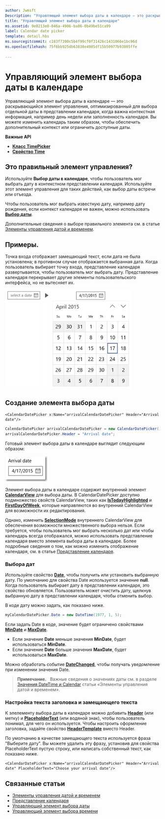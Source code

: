 ```yaml
---
author: Jwmsft
Description: "Управляющий элемент выбора даты в календаре — это раскрывающийся элемент управления, оптимизированный для выбора отдельной даты в представлении календаря, когда важна контекстная информация, например день недели или заполненность календаря."
title: "Управляющий элемент выбора даты в календаре"
ms.assetid: 9e0213e0-046a-4906-ba86-0b49be51ca99
label: Calendar date picker
template: detail.hbs
ms.sourcegitcommit: c183f7390c5b4f99cf0f31426c1431066e1bc96d
ms.openlocfilehash: 75f6bb925db63838e4985df15b50977b93805ffe

---
```


# Управляющий элемент выбора даты в календаре

Управляющий элемент выбора даты в календаре — это раскрывающийся элемент управления, оптимизированный для выбора отдельной даты в представлении календаря, когда важна контекстная информация, например день недели или заполненность календаря. Вы можете изменить календарь таким образом, чтобы обеспечить дополнительный контекст или ограничить доступные даты.

<span class="sidebar_heading" style="font-weight: bold;">Важные API</span>

-   [**Класс TimePicker**](https://msdn.microsoft.com/library/windows/apps/xaml/windows.ui.xaml.controls.timepicker.aspx)
-   [**Свойство Time**](https://msdn.microsoft.com/library/windows/apps/xaml/windows.ui.xaml.controls.timepicker.time.aspx)

## Это правильный элемент управления?
Используйте **Выбор даты в календаре**, чтобы пользователь мог выбрать дату в контекстном представлении календаря. Используйте этот элемент управления для таких действий, как выбор даты встречи или отъезда.

Чтобы пользователь мог выбрать известную дату, например дату рождения, если контекст календаря не важен, можно использовать [**Выбор даты**](date-picker.md).

Дополнительные сведения о выборе правильного элемента см. в статье [Элементы управления датой и временем](date-and-time.md).

## Примеры.

Точка входа отображает замещающий текст, если дата не была установлена; в противном случае отображается выбранная дата. Когда пользователь выбирает точку входа, представление календаря развертывается, чтобы пользователь мог выбрать дату. Представление календаря перекрывает другие элементы пользовательского интерфейса, но не вытесняет их.

![Пример элемента выбора даты в календаре](images/calendar-date-picker-2-views.png)

## Создание элемента выбора даты

```xaml
<CalendarDatePicker x:Name="arrivalCalendarDatePicker" Header="Arrival date"/>
```

```csharp
CalendarDatePicker arrivalCalendarDatePicker = new CalendarDatePicker();
arrivalCalendarDatePicker.Header = "Arrival date";
```

Готовый элемент выбора даты в календаре выглядит следующим образом:

![Пример элемента выбора даты в календаре](images/calendar-date-picker-closed.png)

Элемент выбора даты в календаре содержит внутренний элемент [**CalendarView**](https://msdn.microsoft.com/library/windows/apps/xaml/windows.ui.xaml.controls.calendarview.aspx) для выбора даты. В CalendarDatePicker доступно подмножество свойств CalendarView, таких как [**IsTodayHighlighted**](https://msdn.microsoft.com/library/windows/apps/xaml/windows.ui.xaml.controls.calendardatepicker.istodayhighlighted.aspx) и [**FirstDayOfWeek**](https://msdn.microsoft.com/library/windows/apps/xaml/windows.ui.xaml.controls.calendardatepicker.firstdayofweek.aspx), которые направляются во внутренний CalendarView для возможности их редактирования. 

Однако, изменить [**SelectionMode**](https://msdn.microsoft.com/library/windows/apps/xaml/windows.ui.xaml.controls.calendarview.selectionmode.aspx) внутреннего CalendarView для обеспечения возможности множественного выбора нельзя. Если требуется, чтобы пользователь мог выбрать несколько дат или чтобы календарь всегда отображался, можно использовать представление календаря вместо элемента выбора даты в календаре. Более подробные сведения о том, как можно изменить отображение календаря, см. в статье [Представление календаря](calendar-view.md).

### Выбора дат

Используйте свойство [**Date**](https://msdn.microsoft.com/library/windows/apps/xaml/windows.ui.xaml.controls.calendardatepicker.date.aspx), чтобы получить или установить выбранную дату. По умолчанию для свойства Date используется значение **null**. Когда пользователь выбирает дату в представлении календаря, это свойство обновляется. Пользователь может очистить дату, щелкнув выбранную дату в представлении календаря, чтобы отменить выбор. 

В коде дату можно задать, как показано ниже.

```csharp
myCalendarDatePicker.Date = new DateTime(1977, 1, 5);
```

Если задать Date в коде, значение будет ограничено свойствами [**MinDate**](https://msdn.microsoft.com/library/windows/apps/xaml/windows.ui.xaml.controls.calendardatepicker.mindate.aspx) и [**MaxDate**](https://msdn.microsoft.com/library/windows/apps/xaml/windows.ui.xaml.controls.calendardatepicker.maxdate.aspx).
- Если значение **Date** меньше значения **MinDate**, будет использоваться **MinDate**.
- Если значение **Date** больше значения **MaxDate**, будет использоваться **MaxDate**.

Можно обработать событие [**DateChanged**](https://msdn.microsoft.com/library/windows/apps/xaml/windows.ui.xaml.controls.calendardatepicker.datechanged.aspx), чтобы получать уведомление при изменении значения Date.

> **Примечание.**
            &nbsp;&nbsp;Важные сведения о значениях даты см. в разделе [Значения DateTime и Calendar](date-and-time.md#datetime-and-calendar-values) статьи «Элементы управления датой и временем».

### Настройка текста заголовка и замещающего текста

К элелементу выбора даты в календаре можно добавить [**Header**](https://msdn.microsoft.com/library/windows/apps/xaml/windows.ui.xaml.controls.calendardatepicker.header.aspx) (или метку) и [**PlaceholderText**](https://msdn.microsoft.com/library/windows/apps/xaml/windows.ui.xaml.controls.calendardatepicker.placeholdertext.aspx) (или водяной знак), чтобы пользователь понимал, для чего он используется. Чтобы настроить оформление заголовка, задайте свойство [**HeaderTemplate**](https://msdn.microsoft.com/library/windows/apps/xaml/windows.ui.xaml.controls.calendardatepicker.headertemplate.aspx) вместо Header.

По умолчанию в качестве замещающего текста используется фраза "Выберите дату". Вы можете удалить эту фразу, установив для свойства PlaceholderText пустую строку, или написать собственный текст, как показано ниже.

```xaml
<CalendarDatePicker x:Name="arrivalCalendarDatePicker" Header="Arrival date" PlaceholderText="Choose your arrival date"/>
```


## Связанные статьи

- [Элементы управления датой и временем](date-and-time.md)
- [Представление календаря](calendar-view.md)
- [Управляющий элемент выбора даты](date-picker.md)
- [Управляющий элемент выбора времени](time-picker.md)



<!--HONumber=Jun16_HO3-->


